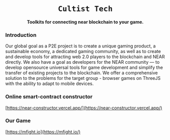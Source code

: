 <div align="center">
<h1><code>Cultist Tech</code></h1>
  
<p>
  <strong>Toolkits for connecting near blockchain to your game.</strong>
</p>  
</div>

### Introduction

Our global goal as a P2E project is to create a unique gaming product, a sustainable economy, a dedicated gaming community, as well as to create and develop tools for attracting web 2.0 players to the blockchain and NEAR directly.
We also have a goal as developers for the NEAR community — to develop opensource universal tools for game development and simplify the transfer of existing projects to the blockchain.
We offer a comprehensive solution to the problems for the target group - browser games on ThreeJS with the ability to adapt to mobile devices.

### Online smart-contract constructor

[https://near-constructor.vercel.app/](https://near-constructor.vercel.app/)

### Our Game

[https://mfight.io](https://mfight.io/)

